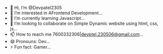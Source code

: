 - 👋 Hi, I’m @Devpatel2305
- 👀 I’m interested in AFrontend Development...
- 🌱 I’m currently learning Javascript...
- 💞️ I’m looking to collaborate on Simple Dynamic website using html, css, js...
- 📫 How to reach me 7600332306|devptel.230506@gmail.com...
- 😄 Pronouns: Dev...
- ⚡ Fun fact: Gamer...

<!---
Devpatel2305/Devpatel2305 is a ✨ special ✨ repository because its `README.md` (this file) appears on your GitHub profile.
You can click the Preview link to take a look at your changes.
--->
